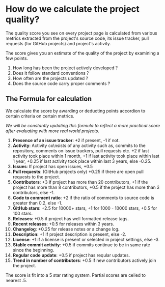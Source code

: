 # How do we calculate the project quality?

The quality score you see on every project page is calculated from
various metrics extracted from the project's source code, its issue
tracker, pull requests (for GitHub projects) and project's activity.

The score gives you an estimate of the quality of the project by
examining a few points.

1. How long has been the project actively developed ?
2. Does it follow standard conventions ?
3. How often are the projects updated ?
4. Does the source code carry proper comments ?

## The Formula for calculation

We calculate the score by awarding or deducting points accordion to
certain criteria on certain metrics.

*We will be constantly updating this formula to reflect a more
practical score after evaluating with more real world projects.*

1. **Presence of an issue tracker**: +2 if present, -1 if not.
2. **Activity**: Activity co\nsists of any activity such as, commits
to the repository, comments on issue trackers, pull requests etc. +2
if last activity took place within 1 month, +1 if last activity took
place within last 1 year, +0.25 if last activity took place within
last 3 years, else -0.25.
3. **Issues**: If project has open issues, +0.5
4. **Pull requests**: (GitHub projects only) +0.25 if there are open
pull requests to the project.
5. **Contributors**: +3 if project has more than 20 contributors, +1
if the project has more than 8 contributors, +0.5 if the project has
more than 3 contributors, else -1.
6. **Code to comment ratio**: +2 if the ratio of comments to source
code is greater than 0.2, else -1.
7. **GitHub stars**: +2.5 for 10000+ stars, +1 for 1000 - 10000 stars,
+0.5 for 100 stars.
8. **Releases**: +0.5 if project has well formatted release tags.
9. **Recent releases**: +0.5 for releases within 3 years.
8. **Changelog**: +0.25 for release notes or a change log.
9. **Description**: +1 if project description is present, else -2.
10. **License**:  +1 if a license is present or selected in project
settings, else -3.
11. **Stable commit activity**: +0.5 if commits continue to be in same
rate since the beginning.
12. **Regular code update**: +0.5 if project has reqular updates.
13. **Trend in number of contributors**: +0.5 if new contributors actively
join the project.

The score is fit into a 5 star rating system. Partial scores are ceiled to
nearest .5.

